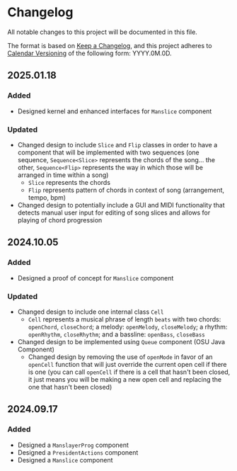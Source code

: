 # Changelog

All notable changes to this project will be documented in this file.

The format is based on [Keep a Changelog](https://keepachangelog.com/en/1.1.0/),
and this project adheres to [Calendar Versioning](https://calver.org/) of
the following form: YYYY.0M.0D.

## 2025.01.18

### Added

- Designed kernel and enhanced interfaces for `Manslice` component

### Updated

- Changed design to include `Slice` and `Flip` classes
in order to have a component that will be implemented with two sequences
(one sequence, `Sequence<Slice>` represents the chords of the song... the other,
`Sequence<Flip>` represents the way in which those will be arranged in time within
a song)
    - `Slice` represents the chords
    - `Flip` represents pattern of chords in context of song 
    (arrangement, tempo, bpm)
- Changed design to potentially include a GUI and MIDI functionality 
that detects manual user input for editing of song slices and allows for
playing of chord progression

## 2024.10.05

### Added

- Designed a proof of concept for `Manslice` component

### Updated

- Changed design to include one internal class `Cell`
    - `Cell` represents a musical phrase of length `beats` with two chords: `openChord`, `closeChord`; a melody: `openMelody`, `closeMelody`; a rhythm: `openRhythm`, `closeRhythm`; and a bassline: `openBass`, `closeBass`
- Changed design to be implemented using `Queue` component (OSU Java Component)
    - Changed design by removing the use of `openMode` in favor of an `openCell` function that will just override the current open cell if there is one (you can call `openCell` if there is a cell that hasn't been closed, it just means you will be making a new open cell and replacing the one that hasn't been closed)

## 2024.09.17

### Added

- Designed a `ManslayerProg` component
- Designed a `PresidentActions` component
- Designed a `Manslice` component

